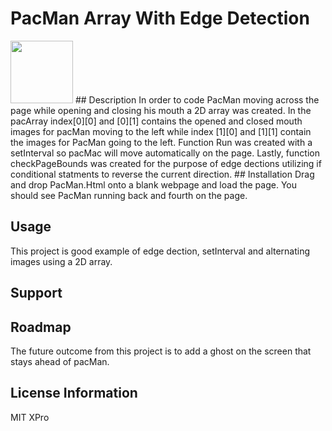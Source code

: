 # PacMan Array With Edge Detection 
<img src="https://user-images.githubusercontent.com/87156515/128043989-3729a4d6-93c0-48bd-8d9e-d02b830ffb2f.png" width="100" height="100" />
## Description
In order to code PacMan moving across the page while opening and closing his mouth a 2D array was created. In the pacArray index[0][0] and [0][1] contains the opened and closed mouth images for pacMan moving to the left while index [1][0] and [1][1] contain the images for PacMan going to the left. Function Run was created with a setInterval so pacMac will move automatically on the page. Lastly, function checkPageBounds was created for the purpose of edge dections utilizing if conditional statments to reverse the current direction.  
## Installation 
Drag and drop PacMan.Html onto a blank webpage and load the page. You should see PacMan running back and fourth on the page.

## Usage
This project is good example of edge dection, setInterval and alternating images using a 2D array.

## Support

## Roadmap
The future outcome from this project is to add a ghost on the screen that stays ahead of pacMan.
## License Information
MIT XPro
